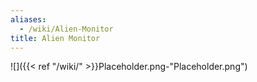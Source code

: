 ```yaml
---
aliases:
  - /wiki/Alien-Monitor
title: Alien Monitor
---
```


![]({{< ref "/wiki/" >}}Placeholder.png-"Placeholder.png")
